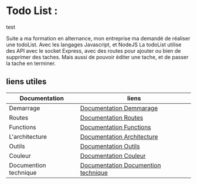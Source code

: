 # Todo List :
test

Suite a ma formation en alternance, mon entreprise ma demandé de réaliser une todoList. Avec les langages Javascript, et NodeJS
La todoList utilise des API avec le socket Express, avec des routes pour ajouter ou bien de supprimer des taches. 
Mais aussi de pouvoir éditer une tache, et de passer la tache en terminer.

## liens utiles

| Documentation             | liens                                                             |
| --------------------------| ------------------------------------------------------------------|
| Demarrage                 | [Documentation Demmarage](https://github.com/Grezor/TodoList/)    |
| Routes                    | [Documentation Routes ](https://github.com/Grezor/TodoList/)      |
| Functions                 | [Documentation Functions](https://github.com/Grezor/TodoList/)    |
| L'architecture            | [Documentation Architecture](https://github.com/Grezor/TodoList/) |
| Outils                    | [Documentation Outils](https://github.com/Grezor/TodoList/)       |
| Couleur                   | [Documentation Couleur](https://github.com/Grezor/TodoList/)      |
| Documention technique     | [Documentation Documention technique](https://github.com/Grezor/TodoList/)      |
